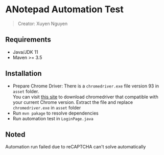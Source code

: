 # ANotepad Automation Test

> Creator: Xuyen Nguyen

## Requirements
* Java/JDK 11
* Maven >= 3.5

## Installation
* Prepare Chrome Driver: There is a `chromedriver.exe` file version 93 in `asset` folder. <br>
    You can visit [this site](https://chromedriver.chromium.org/downloads) to download chromedriver that compatible with
    your current Chrome version. Extract the file and replace `chromedriver.exe` in `asset` folder
* Run `mvn pakage` to resolve dependencies
* Run automation test in `LoginPage.java`

## Noted
Automation run failed due to reCAPTCHA can't solve automatically
